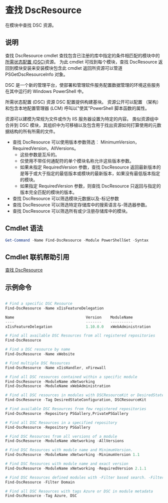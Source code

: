 # 查找 DscResource

在模块中查找 DSC 资源。

## 说明

查找 DscResource cmdlet 查找包含已注册的库中指定的条件相匹配的模块中的[所需状态配置 (DSC)](https://msdn.microsoft.com/en-us/PowerShell/dsc/overview)资源。
为此 cmdlet 可找到每个模块，查找 DscResource 返回到模块安装来安装模块包含此 cmdlet 返回所资源可以管道 PSGetDscResourceInfo 对象。

DSC 是一个新的管理平台，使部署和管理软件服务配置数据管理的环境这些服务在其中运行的 Windows PowerShell 中。

所需状态配置 (DSC) 资源 DSC 配置提供构建基块。 资源公开可以配置 （架构） 和包含本地配置管理器 (LCM) 呼叫以"使其"PowerShell 脚本函数的属性。

资源可以建模为常规为文件或作为 IIS 服务器设置为特定的内容。 类似资源组中合并到 DSC 模块，其组织中为可移植以及包含用于找出资源如何打算使用的元数据结构的所有所需的文件。

- 查找 DscResource 可以使用版本参数筛选︰ MinimumVersion，RequiredVersion，AllVersions。
  - 这些参数是互斥的。
  - 仅使用不带任何通配符的单个模块名称允许这些版本参数。
  - 如果未指定 RequiredVersion 参数，查找 DscResource 返回最新版本的是等于或大于指定的最低版本或模块的最新版本，如果没有最低版本指定的模块。
  - 如果指定 RequiredVersion 参数，则查找 DscResource 只返回与指定的版本完全匹配的模块的版本。
- 查找 DscResource 可以筛选模块元数据以及-标记参数
- 查找 DscResource 可以筛选特定存储库中的搜索语言与-筛选器参数。
- 查找 DscResource 可以筛选所有或少注册存储库中的模块。

## Cmdlet 语法
```powershell
Get-Command -Name Find-DscResource -Module PowerShellGet -Syntax
```

## Cmdlet 联机帮助引用

[查找 DscResource](http://go.microsoft.com/fwlink/?LinkId=517196)

## 示例命令
```powershell

# Find a specific DSC Resource
Find-DscResource -Name xIisFeatureDelegation

Name                                Version    ModuleName                          Repository
----                                -------    ----------                          ----------
xIisFeatureDelegation               1.10.0.0   xWebAdministration                  PSGallery

# Find all available DSC Resources from all registered repositories
Find-DscResource

# Find a DSC resource by name
Find-DscResource -Name xWebsite

# Find multiple DSC Resources
Find-DscResource -Name xIisHandler, xFirewall

# Find all DSC resources contained within a specific module
Find-DscResource -ModuleName xNetworking
Find-DscResource -ModuleName xWebAdministration

# Find all DSC resources in modules with DSCResourceKit or DesiredStateConfiguration
Find-DscResource -Tag DesiredStateConfiguration, DSCResourceKit

# Find available DSC Resources from few registered repositories
Find-DscResource -Repository PSGallery,PrivatePSGallery

# Find all DSC Resources in a specified repository
Find-DscResource -Repository PSGallery

# Find DSC Resources from all versions of a module
Find-DscResource -ModuleName xNetworking -AllVersions

# Find DSC Resources with module name and MinimumVersion.
Find-DscResource -ModuleName xNetworking -MinimumVersion 1.1

# Find DSC Resources with module name and exact version
Find-DscResource -ModuleName xNetworking -RequiredVersion 2.1.1

# Find DSC Resources defined modules with -Filter based search. -Filter searches in description and module names
Find-DscResource -Filter Domain

# Find all DSC Resources with tags Azure or DSC in module metadata
Find-DscResource -Tag Azure, DSC

```
